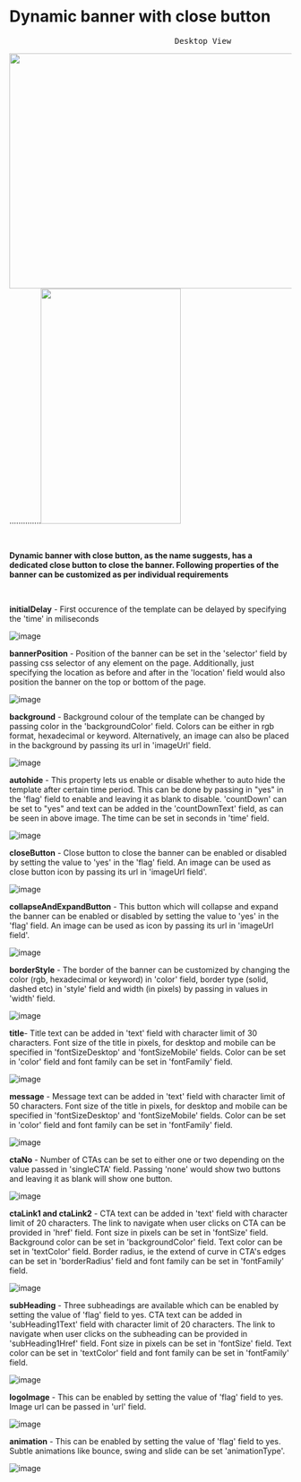 # Dynamic banner with close button
<pre>                                   Desktop View                                                            Mobile View             </pre>
<img src="https://user-images.githubusercontent.com/101316657/165311387-51d67dd2-2244-4f4c-9587-56ebd252ff75.png" width="700" height="420">..............<img src="https://user-images.githubusercontent.com/101316657/165309893-b05ad98c-f6e2-46f8-8f3c-c7571743cc1a.png" width="250" height="420">

<p>&nbsp;</p>

**Dynamic banner with close button, as the name suggests, has a dedicated close button to close the banner.
Following properties of the banner can be customized as per individual requirements**
<p>&nbsp;</p>

**initialDelay** - First occurence of the template can be delayed by specifying the 'time' in miliseconds

![image](https://user-images.githubusercontent.com/101316657/165224163-ef29e793-ea81-407d-a620-61d525d1cbda.png)


**bannerPosition** - Position of the banner can be set in the 'selector' field by passing css selector of any element on the page. Additionally, just specifying the location as before and after in the 'location' field would also position the banner on the top or bottom of the page.

![image](https://user-images.githubusercontent.com/101316657/165223795-7f9f0c1d-59b8-4a12-ae03-09ab3ff9a770.png)

**background** - Background colour of the template can be changed by passing color in the 'backgroundColor' field. Colors can be either in rgb format, hexadecimal or  keyword. Alternatively, an image can also be placed in the background by passing its url in 'imageUrl' field.

![image](https://user-images.githubusercontent.com/101316657/165223735-0fbee6e4-1368-4059-9967-7da004c26438.png)

**autohide** - This property lets us enable or disable whether to auto hide the template after certain time period. This can be done by passing in "yes" in the 'flag' field to enable and leaving it as blank to disable. 'countDown' can be set to "yes" and text can be added in the 'countDownText' field, as can be seen in above image. The time can be set in seconds in 'time' field.

![image](https://user-images.githubusercontent.com/101316657/165223833-4dfb6790-3a3a-47bf-b7bf-54c2887a4719.png)


**closeButton** - Close button to close the banner can be enabled or disabled by setting the value to 'yes' in the 'flag' field. An image can be used as close button icon by passing its url in 'imageUrl field'.

![image](https://user-images.githubusercontent.com/101316657/165223867-12d81938-8eae-42bf-b0a5-c9a4563f2c61.png)

**collapseAndExpandButton** - This button which will collapse and expand the banner can be enabled or disabled by setting the value to 'yes' in the 'flag' field. An image can be used as icon by passing its url in 'imageUrl field'.

![image](https://user-images.githubusercontent.com/101316657/165223890-323e6a7f-4454-4dfa-8c91-4e4d361b3aa9.png)

**borderStyle** - The border of the banner can be customized by changing the color (rgb, hexadecimal or keyword) in 'color' field, border type (solid, dashed etc) in 'style' field and width (in pixels) by passing in values in 'width' field.

![image](https://user-images.githubusercontent.com/101316657/165223930-d038f2c5-4c64-43f9-b922-dbe4113a9d0a.png)

**title**- Title text can be added in 'text' field with character limit of 30 characters. Font size of the title in pixels, for desktop and mobile can be specified in 'fontSizeDesktop' and 'fontSizeMobile' fields. Color can be set in 'color' field and font family can be set in 'fontFamily' field.

![image](https://user-images.githubusercontent.com/101316657/165223947-c72162a6-08bd-4341-9039-841e122bd5cd.png)

**message** - Message text can be added in 'text' field with character limit of 50 characters. Font size of the title in pixels, for desktop and mobile can be specified in 'fontSizeDesktop' and 'fontSizeMobile' fields. Color can be set in 'color' field and font family can be set in 'fontFamily' field.

![image](https://user-images.githubusercontent.com/101316657/165223975-1d5ca4b7-7736-4f1f-81cd-4d1262f1b36f.png)

**ctaNo** - Number of CTAs can be set to either one or two depending on the value passed in 'singleCTA' field. Passing 'none' would show two buttons and leaving it as blank will show one button.

![image](https://user-images.githubusercontent.com/101316657/165223996-b5210148-c8b8-4732-b7d5-a0cd5c6075f5.png)

**ctaLink1 and ctaLink2** - CTA text can be added in 'text' field with character limit of 20 characters. The link to navigate when user clicks on CTA can be provided in 'href' field. Font size in pixels can be set in 'fontSize' field. Background color can be set in 'backgroundColor' field. Text color can be set in 'textColor' field. Border radius, ie the extend of curve in CTA's edges can be set in 'borderRadius' field and font family can be set in 'fontFamily' field.

![image](https://user-images.githubusercontent.com/101316657/165224014-9da81f33-6a8b-4320-bc3b-9a18966bf3f9.png)

**subHeading** - Three subheadings are available which can be enabled by setting the value of 'flag' field to yes. CTA text can be added in 'subHeading1Text' field with character limit of 20 characters. The link to navigate when user clicks on the subheading can be provided in 'subHeading1Href' field. Font size in pixels can be set in 'fontSize' field. Text color can be set in 'textColor' field and font family can be set in 'fontFamily' field.

![image](https://user-images.githubusercontent.com/101316657/165224039-ec87b3a8-a193-4232-8186-4d2ac4501f26.png)

**logoImage** - This can be enabled by setting the value of 'flag' field to yes. Image url can be passed in 'url' field.

![image](https://user-images.githubusercontent.com/101316657/165224065-ece24371-af07-41c1-ac3e-8486a5e58aa1.png)

**animation** - This can be enabled by setting the value of 'flag' field to yes. Subtle animations like bounce, swing and slide can be set 'animationType'.

![image](https://user-images.githubusercontent.com/101316657/165224083-942505df-f1df-42f0-99db-4a66f6e5c442.png)

